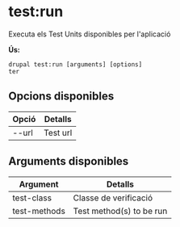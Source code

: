 # test:run
Executa els Test Units disponibles per l'aplicació

**Ús:**
```
drupal test:run [arguments] [options]
ter
```

## Opcions disponibles
Opció | Detalls
-------|-------------
--url | Test url

## Arguments disponibles
Argument | Detalls
---------|-------------
test-class | Classe de verificació
test-methods | Test method(s) to be run

